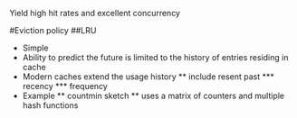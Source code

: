 Yield high hit rates and excellent concurrency

#Eviction policy
##LRU
* Simple
* Ability to predict the future is limited to the history of entries residing in cache
* Modern caches extend the usage history
** include resent past
*** recency
*** frequency
* Example
** countmin sketch
** uses a matrix of counters and multiple hash functions
